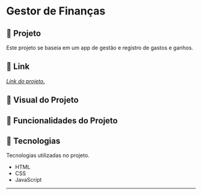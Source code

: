 # **Gestor de Finanças**

## :triangular_ruler: **Projeto**
Este projeto se baseia em um app de gestão e registro de gastos e ganhos.

## :link: **Link**
*[Link do projeto.]()*

## :art: **Visual do Projeto**

## :rocket: **Funcionalidades do Projeto**

## :wrench: **Tecnologias**
Tecnologias utilizadas no projeto.
* HTML
* CSS
* JavaScript

---